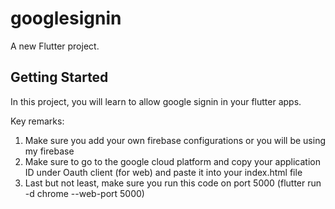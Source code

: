 # googlesignin

A new Flutter project.

## Getting Started

In this project, you will learn to allow google signin in your flutter apps.

Key remarks:
1. Make sure you add your own firebase configurations or you will be using my firebase
2. Make sure to go to the google cloud platform and copy your application ID under Oauth client (for web) and paste it into your index.html file
3. Last but not least, make sure you run this code on port 5000 (flutter run -d chrome  --web-port 5000)
